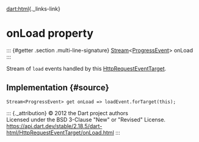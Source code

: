 [dart:html](../../dart-html/dart-html-library){._links-link}

onLoad property
===============

::: {#getter .section .multi-line-signature}
[Stream](../../dart-async/stream-class)\<[ProgressEvent](../progressevent-class)\>
onLoad
:::

Stream of `load` events handled by this
[HttpRequestEventTarget](../httprequesteventtarget-class).

Implementation {#source}
--------------

``` {.language-dart data-language="dart"}
Stream<ProgressEvent> get onLoad => loadEvent.forTarget(this);
```

::: {._attribution}
© 2012 the Dart project authors\
Licensed under the BSD 3-Clause \"New\" or \"Revised\" License.\
<https://api.dart.dev/stable/2.18.5/dart-html/HttpRequestEventTarget/onLoad.html>
:::
